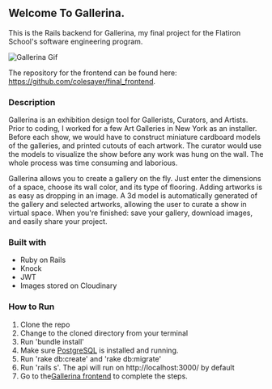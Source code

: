 ## Welcome To Gallerina.

This is the Rails backend for Gallerina, my final project for the Flatiron School's software engineering program.

![Gallerina Gif](https://media.giphy.com/media/21QEh51ORigYWkcmdU/giphy.gif)

The repository for the frontend can be found here: <a href="https://github.com/colesayer/final_frontend">https://github.com/colesayer/final_frontend</a>.

### Description
Gallerina is an exhibition design tool for Gallerists, Curators, and Artists. Prior to coding, I worked for a few Art Galleries in New York as an installer. Before each show, we would have to construct miniature cardboard models of the galleries, and printed cutouts of each artwork. The curator would use the models to visualize the show before any work was hung on the wall. The whole process was time consuming and laborious.

Gallerina allows you to create a gallery on the fly. Just enter the dimensions of a space, choose its wall color, and its type of flooring. Adding artworks is as easy as dropping in an image. A 3d model is automatically generated of the gallery and selected artworks, allowing the user to curate a show in virtual space. When you're finished: save your gallery, download images, and easily share your project.

### Built with
* Ruby on Rails
* Knock
* JWT
* Images stored on Cloudinary

### How to Run

1.  Clone the repo
2.  Change to the cloned directory from your terminal
3.  Run 'bundle install'
4.  Make sure <a href="https://www.postgresql.org/">PostgreSQL</a> is installed and running.
5.  Run 'rake db:create' and 'rake db:migrate'
5.  Run 'rails s'.  The api will run on http://localhost:3000/ by default
6.  Go to the<a href="https://github.com/colesayer/final_frontend">Gallerina frontend</a> to complete the steps.
